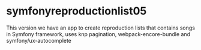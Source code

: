 # symfonyreproductionlist05
This version we   have an app to create reproduction lists that contains songs in Symfony framework, uses knp pagination, webpack-encore-bundle and symfony/ux-autocomplete
